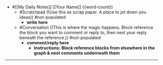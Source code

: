 - #[[My Daily Notes]] [[Your Name]] {{word-count}}
    - #Scratchpad ((Use this as scrap paper. A place to jot down you ideas)) #not-populated
        - __write here__
    - #Conversation ((This is where the magic happens. Block reference the block you want to comment or reply to, then nest your reply beneath the reference.)) #not-populated
        - __comment/reply here__
            - **Instructions:** __Block reference blocks from elsewhere in the graph & nest comments underneath them__
- ---

